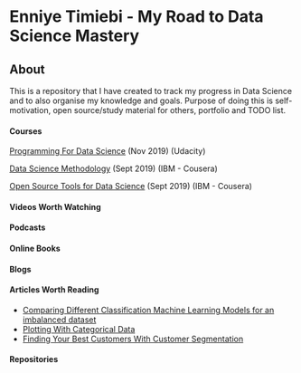 # Enniye Timiebi - My Road to Data Science Mastery

## About

This is a repository that I have created to track my progress in Data Science and to also organise my knowledge and goals. Purpose of doing this is self-motivation, open source/study material for others, portfolio and TODO list.


#### Courses
  [Programming For Data Science](https://confirm.udacity.com/6GDHHJTA) (Nov 2019) (Udacity)
  
  [Data Science Methodology](https://www.coursera.org/account/accomplishments/verify/86X946MKSYLH) (Sept 2019) (IBM - Cousera)
  
  [Open Source Tools for Data Science](https://www.coursera.org/account/accomplishments/verify/GV2ARDZZGTMZ) (Sept 2019) (IBM - Cousera)


#### Videos Worth Watching



#### Podcasts


#### Online Books


#### Blogs


#### Articles Worth Reading
- [Comparing Different Classification Machine Learning Models for an imbalanced dataset](https://towardsdatascience.com/comparing-different-classification-machine-learning-models-for-an-imbalanced-dataset-fdae1af3677f) 
- [Plotting With Categorical Data](https://seaborn.pydata.org/tutorial/categorical.html)
- [Finding Your Best Customers With Customer Segmentation](https://towardsdatascience.com/find-your-best-customers-with-customer-segmentation-in-python-61d602f9eee6)


#### Repositories



